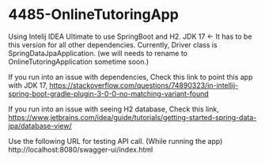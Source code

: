# 4485-OnlineTutoringApp

Using Intelij IDEA Ultimate to use SpringBoot and H2.
JDK 17    <- It has to be this version for all other dependencies.
Currently, Driver class is SpringDataJpaApplication. (we will needs to rename to OnlineTutoringApplication sometime soon.)

If you run into an issue with dependencies,
Check this link to point this app with JDK 17, https://stackoverflow.com/questions/74890323/in-intellij-spring-boot-gradle-plugin-3-0-0-no-matching-variant-found

If you run into an issue with seeing H2 database, 
Check this link, https://www.jetbrains.com/idea/guide/tutorials/getting-started-spring-data-jpa/database-view/

Use the following URL for testing API call. (While running the app)
http://localhost:8080/swagger-ui/index.html

